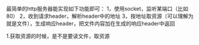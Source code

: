 最简单的http服务器能实现如下功能即可：
1，使用socket，监听某端口（比如80）
2，收到请求header，解析header中的地址
3，按地址取资源（可以理解为就是文件），生成响应header，把文件内容加在生成的响应header中返回



1.获取资源的时候，是不是要读文件，取资源